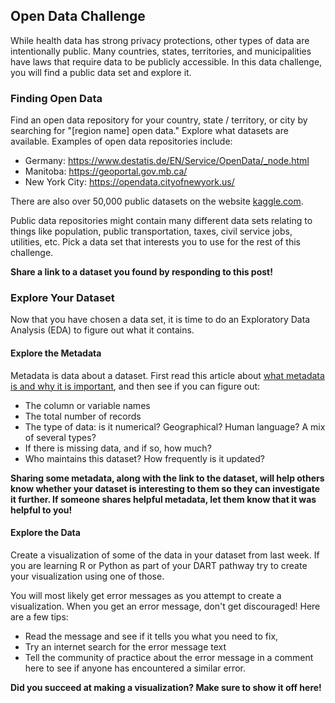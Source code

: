 ## Open Data Challenge

While health data has strong privacy protections, other types of data are intentionally public. Many countries, states, territories, and municipalities have laws that require data to be publicly accessible. In this data challenge, you will find a public data set and explore it.

### Finding Open Data

Find an open data repository for your country, state / territory, or city by searching for "[region name] open data." Explore what datasets are available. Examples of open data repositories include: 
* Germany: <a href=https://www.destatis.de/EN/Service/OpenData/_node.html>https://www.destatis.de/EN/Service/OpenData/_node.html</a> 
* Manitoba: <a href=https://geoportal.gov.mb.ca/>https://geoportal.gov.mb.ca/</a> 
* New York City: <a href=https://opendata.cityofnewyork.us/>https://opendata.cityofnewyork.us/</a> 

There are also over 50,000 public datasets on the website [kaggle.com](https://www.kaggle.com).

Public data repositories might contain many different data sets relating to things like population, public transportation, taxes, civil service jobs, utilities, etc. Pick a data set that interests you to use for the rest of this challenge.

**Share a link to a dataset you found by responding to this post!**


### Explore Your Dataset

Now that you have chosen a data set, it is time to do an Exploratory Data Analysis (EDA) to figure out what it contains.

#### Explore the Metadata
Metadata is data about a dataset. First read this article about [what metadata is and why it is important](https://data.research.cornell.edu/content/writing-metadata), and then see if you can figure out:
* The column or variable names 
* The total number of records 
* The type of data: is it numerical? Geographical? Human language? A mix of several types? 
* If there is missing data, and if so, how much?
* Who maintains this dataset? How frequently is it updated?

**Sharing some metadata, along with the link to the dataset, will help others know whether your dataset is interesting to them so they can investigate it further. If someone shares helpful metadata, let them know that it was helpful to you!**

#### Explore the Data


Create a visualization of some of the data in your dataset from last week. If you are learning R or Python as part of your DART pathway try to create your visualization using one of those. 

You will most likely get error messages as you attempt to create a visualization. When you get an error message, don't get discouraged! Here are a few tips:
* Read the message and see if it tells you what you need to fix, 
* Try an internet search for the error message text
* Tell the community of practice about the error message in a comment here to see if anyone has encountered a similar error.

**Did you succeed at making a visualization? Make sure to show it off here!**